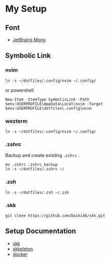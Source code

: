# My Setup

## Font

- [JetBrains Mono](https://www.jetbrains.com/lp/mono/)

## Symbolic Link

### nvim

```shell
ln -s ~/dotfiles/.config/nvim ~/.config/
```

or powershell

```shell
New-Item -ItemType SymbolicLink -Path $env:USERPROFILE\AppData\Local\nvim -Target $env:USERPROFILE\dotfiles\.config\nvim
```

### wezterm

```shell
ln -s ~/dotfiles/.config/nvim ~/.config/ 
```

### .zshrc

Backup and create existing `.zshrc` .

```shell
mv .zshrc .zshrc_backup
ln -s ~/dotfiles/.zshrc ~/
```

### .zsh

```shell
ln -s ~/dotfiles/.zsh ~/.zsh
```

### .skk

```shell
git clone https://github.com/Daiki48/skk.git
```

## Setup Documentation

- [skk](https://github.com/Daiki48/dotfiles/blob/main/docs/setup-skk.md)
- [skkeleton](https://github.com/Daiki48/dotfiles/blob/main/docs/setup-skkeleton.md)
- [docker](https://github.com/Daiki48/dotfiles/blob/main/docs/setup-docker.md)
